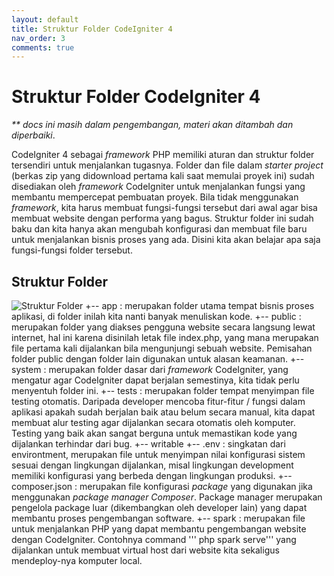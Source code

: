 ```yaml
---
layout: default
title: Struktur Folder CodeIgniter 4
nav_order: 3
comments: true
---
```


# Struktur Folder CodeIgniter 4

_\*\* docs ini masih dalam pengembangan, materi akan ditambah dan diperbaiki_.

CodeIgniter 4 sebagai _framework_ PHP memiliki aturan dan struktur folder tersendiri untuk menjalankan tugasnya. Folder dan file dalam _starter project_ (berkas zip yang didownload pertama kali saat memulai proyek ini) sudah disediakan oleh _framework_ CodeIgniter untuk menjalankan fungsi yang membantu mempercepat pembuatan proyek. Bila tidak menggunakan _framework_, kita harus membuat fungsi-fungsi tersebut dari awal agar bisa membuat website dengan performa yang bagus. Struktur folder ini sudah baku dan kita hanya akan mengubah konfigurasi dan membuat file baru untuk menjalankan bisnis proses yang ada. Disini kita akan belajar apa saja fungsi-fungsi folder tersebut.

## Struktur Folder

![Struktur Folder](/assets/img/folder-structure.JPG)
+-- app : merupakan folder utama tempat bisnis proses aplikasi, di folder inilah kita nanti banyak menuliskan kode.
+-- public : merupakan folder yang diakses pengguna website secara langsung lewat internet, hal ini karena disinilah letak file index.php, yang mana merupakan file pertama kali dijalankan bila mengunjungi sebuah website. Pemisahan folder public dengan folder lain digunakan untuk alasan keamanan.
+-- system : merupakan folder dasar dari _framework_ CodeIgniter, yang mengatur agar CodeIgniter dapat berjalan semestinya, kita tidak perlu menyentuh folder ini.
+-- tests : merupakan folder tempat menyimpan file testing otomatis. Daripada developer mencoba fitur-fitur / fungsi dalam aplikasi apakah sudah berjalan baik atau belum secara manual, kita dapat membuat alur testing agar dijalankan secara otomatis oleh komputer. Testing yang baik akan sangat berguna untuk memastikan kode yang dijalankan terhindar dari bug.
+-- writable
+-- .env : singkatan dari environtment, merupakan file untuk menyimpan nilai konfigurasi sistem sesuai dengan lingkungan dijalankan, misal lingkungan development memiliki konfigurasi yang berbeda dengan lingkungan produksi.
+-- composer.json : merupakan file konfigurasi _package_ yang digunakan jika menggunakan _package manager Composer_. Package manager merupakan pengelola package luar (dikembangkan oleh developer lain) yang dapat membantu proses pengembangan software.
+-- spark : merupakan file untuk menjalankan PHP yang dapat membantu pengembangan website dengan CodeIgniter. Contohnya command ''' php spark serve''' yang dijalankan untuk membuat virtual host dari website kita sekaligus mendeploy-nya komputer local.

